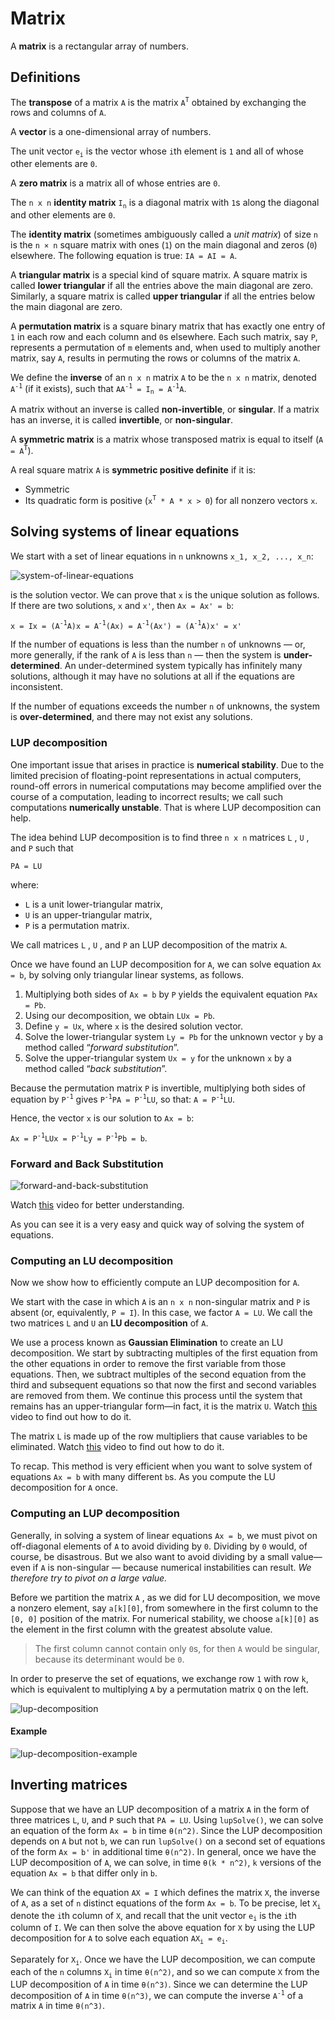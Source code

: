 # Matrix
A __matrix__ is a rectangular array of numbers.

## Definitions
The __transpose__ of a matrix `A` is the matrix `A`<sup>`T`</sup> obtained by exchanging the rows and columns of `A`.

A __vector__ is a one-dimensional array of numbers.

The unit vector `e`<sub>`i`</sub> is the vector  whose `i`th  element  is `1` and  all  of  whose  other elements are `0`.

A __zero matrix__ is a matrix  all of  whose entries  are `0`.

The `n x n` __identity matrix__ `I`<sub>`n`</sub> is a diagonal matrix with `1`s along the diagonal and other elements are `0`.

The __identity matrix__ (sometimes ambiguously called a _unit matrix_) of size `n` is the `n × n` square matrix with ones (`1`) on the main diagonal and zeros (`0`) elsewhere. The following equation is true: `IA = AI = A`.

A __triangular matrix__ is a special kind of square matrix. A square matrix is called __lower triangular__ if all the entries above the main diagonal are zero. Similarly, a square matrix is called __upper triangular__ if all the entries below the main diagonal are zero.

A __permutation matrix__ is a square binary matrix that has exactly one entry of `1` in each row and each column and `0`s elsewhere. Each such matrix, say `P`, represents a permutation of `m` elements and, when used to multiply another matrix, say `A`, results in permuting the rows or columns of the matrix `A`.

We define the __inverse__ of an `n x n` matrix `A` to be the `n x n` matrix, denoted `A`<sup>`-1`</sup> (if it exists), such that `AA`<sup>`-1`</sup>` = I`<sub>`n`</sub>` = A`<sup>`-1`</sup>`A`.

A matrix without an inverse is called __non-invertible__, or __singular__. If a matrix has an inverse, it is called __invertible__, or __non-singular__.

A __symmetric matrix__ is a matrix whose transposed matrix is equal to itself (`A = A`<sup>`T`</sup>).

A real square matrix `A` is __symmetric positive definite__ if it is:
* Symmetric
* Its quadratic form is positive (`x`<sup>`T`</sup>` * A * x > 0`) for all nonzero vectors `x`.


## Solving systems of linear equations
We start with a set of linear equations in `n` unknowns `x_1, x_2, ..., x_n`:

![system-of-linear-equations](./images/system-of-linear-equations.png)

is the solution vector. We can prove that `x` is the unique solution as follows. If there are two solutions, `x` and `x'`, then `Ax = Ax' = b`:

`x = Ix = (A`<sup>`-1`</sup>`A)x = A`<sup>`-1`</sup>`(Ax) = A`<sup>`-1`</sup>`(Ax') = (A`<sup>`-1`</sup>`A)x' = x'`

If the number of equations is less than the number `n` of unknowns — or, more generally,  if  the rank of `A` is less  than `n` — then the system  is __under-determined__.   An under-determined  system  typically  has  infinitely  many  solutions,  although  it  may  have  no  solutions  at  all  if  the  equations  are  inconsistent.

If  the number of equations exceeds the number `n` of unknowns, the system is __over-determined__, and there may not exist any solutions.

### LUP decomposition
One important  issue that arises  in practice  is __numerical stability__.   Due to the limited precision of floating-point  representations  in actual computers,  round-off errors in numerical computations may become amplified over the course of a computation, leading to incorrect results; we call such computations __numerically unstable__. That is where LUP decomposition can help.

The idea behind LUP decomposition is to find three `n x n` matrices `L` , `U` , and `P` such that

`PA = LU`

where:
* `L` is a unit lower-triangular matrix,
* `U` is an upper-triangular matrix,
* `P` is a permutation matrix.

We call matrices `L` , `U` , and `P` an LUP decomposition of the matrix `A`.

Once we have found an LUP decomposition  for `A`, we can solve equation `Ax = b`, by solving only triangular linear systems, as follows. 
1. Multiplying both sides of `Ax = b` by `P` yields the equivalent equation `PAx = Pb`.
2. Using our decomposition, we obtain `LUx = Pb`.
3. Define `y = Ux`, where `x` is the desired solution vector.
4. Solve the lower-triangular system `Ly = Pb` for the unknown vector `y` by a method called “_forward substitution_”.
5. Solve the upper-triangular system `Ux = y` for the unknown `x` by a method called “_back substitution_”.

Because the permutation  matrix `P` is  invertible,  multiplying  both  sides  of  equation by `P`<sup>`-1`</sup> gives `P`<sup>`-1`</sup>`PA = P`<sup>`-1`</sup>`LU`, so that: `A = P`<sup>`-1`</sup>`LU`.

Hence, the vector `x` is our solution to `Ax = b`:

`Ax = P`<sup>`-1`</sup>`LUx = P`<sup>`-1`</sup>`Ly = P`<sup>`-1`</sup>`Pb = b`.

### Forward and Back Substitution
![forward-and-back-substitution](./images/forward-and-back-substitution.png)

Watch [this](https://www.youtube.com/watch?v=o5viKb1jqhM) video for better understanding.

As you can see it is a very easy and quick way of solving the system of equations.

### Computing an LU decomposition
Now we show how to efficiently compute an LUP decomposition for `A`.

We start with the case in which `A` is an `n x n` non-singular matrix and `P` is absent (or, equivalently, `P = I`).  In this case, we factor `A = LU`.  We call the two matrices `L` and `U` an __LU decomposition__ of `A`.

We use a process known as __Gaussian Elimination__ to create an LU decomposition. We start by subtracting multiples of the first equation from the other equations in order to remove the first variable from those equations.  Then, we subtract multiples of the second equation from the third and subsequent equations so that now the first and second variables are removed from them.  We continue this process until the system that remains has an upper-triangular  form—in fact, it is the matrix `U`. Watch [this](https://www.youtube.com/watch?v=RgnWMBpQPXk) video to find out how to do it.

The matrix `L` is made up of the row multipliers that cause variables to be eliminated. Watch [this](https://www.youtube.com/watch?v=j48z_nY-oB8) video to find out how to do it.

To recap. This method is very efficient when you want to solve system of equations `Ax = b` with many different `b`s. As you compute the LU decomposition for `A` once.

### Computing an LUP decomposition
Generally, in solving a system of linear equations `Ax = b`, we must pivot on off-diagonal elements of `A` to avoid dividing by `0`.  Dividing by `0` would, of course, be disastrous.  But we also want to avoid dividing by a small value—even if `A` is non-singular — because numerical instabilities can result. _We therefore try to pivot on a large value._

Before we partition the matrix `A` , as we did for LU decomposition, we move a nonzero element, say `a[k][0]`, from somewhere in the first column to the `[0, 0]` position of the matrix.  For numerical stability, we choose `a[k][0]` as the element in the first column with the greatest absolute value.

> The first column cannot contain only `0`s, for then `A` would be singular, because its determinant would be `0`.

In order to preserve the set of equations, we exchange row `1` with row `k`, which is equivalent to multiplying `A` by a permutation matrix `Q` on the left.

![lup-decomposition](./images/lup-decomposition.png)

#### Example

![lup-decomposition-example](./images/lup-decomposition-example.png)


## Inverting matrices
Suppose that we have an LUP decomposition of a matrix `A` in the form of three matrices `L`, `U`, and `P` such that `PA = LU`. Using `lupSolve()`,  we can solve an equation of the form `Ax = b` in time `θ(n^2)`.  Since the LUP decomposition depends on `A` but not `b`, we can run `lupSolve()` on a second set of equations of the form `Ax = b'` in additional time `θ(n^2)`. In general,  once we have the LUP decomposition  of `A`,  we can  solve,  in time `θ(k * n^2)`, `k` versions  of  the  equation `Ax = b` that differ only in `b`.

We can think of the equation `AX = I` which defines the matrix `X`, the inverse of `A`, as a set of `n` distinct equations of the form `Ax = b`. To be precise, let `X`<sub>`i`</sub> denote the `i`th column of `X`, and recall that the unit vector `e`<sub>`i`</sub> is the `i`th column of `I`. We can then solve the above equation for `X` by using the LUP decomposition for `A` to solve each equation `AX`<sub>`i`</sub>` = e`<sub>`i`</sub>.

Separately for `X`<sub>`i`</sub>. Once we have the LUP decomposition, we can compute each of the `n` columns `X`<sub>`i`</sub> in time `θ(n^2)`, and so we can compute `X` from the LUP decomposition of `A` in time `θ(n^3)`. Since we can determine the LUP decomposition of `A` in time `θ(n^3)`, we can compute the inverse `A`<sup>`-1`</sup> of a matrix `A` in time `θ(n^3)`.
